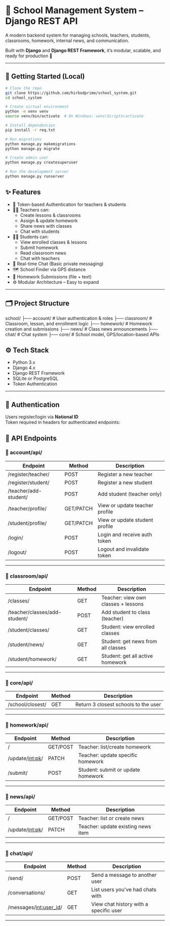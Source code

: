# 🏫 School Management System – Django REST API

A modern backend system for managing schools, teachers, students, classrooms, homework, internal news, and communication.

Built with **Django** and **Django REST Framework**, it’s modular, scalable, and ready for production 🚀

---
## 🚀 Getting Started (Local)

```bash
# Clone the repo
git clone https://github.com/hirbodprime/school_system.git
cd school_system

# Create virtual environment
python -m venv venv
source venv/bin/activate  # On Windows: venv\Scripts\activate

# Install dependencies
pip install -r req.txt

# Run migrations
python manage.py makemigrations
python manage.py migrate

# Create admin user
python manage.py createsuperuser

# Run the development server
python manage.py runserver

```

## ✨ Features

- 🔐 Token-based Authentication for teachers & students  
- 🧑‍🏫 Teachers can:  
  - Create lessons & classrooms  
  - Assign & update homework  
  - Share news with classes  
  - Chat with students  
- 👩‍🎓 Students can:  
  - View enrolled classes & lessons  
  - Submit homework  
  - Read classroom news  
  - Chat with teachers  
- 💬 Real-time Chat (Basic private messaging)  
- 🗺️ School Finder via GPS distance  
- 📁 Homework Submissions (file + text)  
- ⚙️ Modular Architecture – Easy to expand  

---

## 🗂️ Project Structure

school/
├── account/ # User authentication & roles
├── classroom/ # Classroom, lesson, and enrollment logic
├── homework/ # Homework creation and submissions
├── news/ # Class news announcements
├── chat/ # Chat system
├── core/ # School model, GPS/location-based APIs


## ⚙️ Tech Stack

- Python 3.x  
- Django 4.x  
- Django REST Framework  
- SQLite or PostgreSQL  
- Token Authentication  

---

## 🔑 Authentication

Users register/login via **National ID**  
Token required in headers for authenticated endpoints:


## 📌 API Endpoints

### 👤 account/api/

| Endpoint                  | Method     | Description                        |
|--------------------------|------------|------------------------------------|
| /register/teacher/       | POST       | Register a new teacher             |
| /register/student/       | POST       | Register a new student             |
| /teacher/add-student/    | POST       | Add student (teacher only)         |
| /teacher/profile/        | GET/PATCH  | View or update teacher profile     |
| /student/profile/        | GET/PATCH  | View or update student profile     |
| /login/                  | POST       | Login and receive auth token       |
| /logout/                 | POST       | Logout and invalidate token        |

---

### 🏫 classroom/api/

| Endpoint                        | Method     | Description                             |
|---------------------------------|------------|-----------------------------------------|
| /classes/                       | GET        | Teacher: view own classes + lessons     |
| /teacher/classes/add-student/   | POST       | Add student to class (teacher)          |
| /student/classes/               | GET        | Student: view enrolled classes          |
| /student/news/                  | GET        | Student: get news from all classes      |
| /student/homework/              | GET        | Student: get all active homework        |

---

### 📍 core/api/

| Endpoint            | Method     | Description                             |
|---------------------|------------|-----------------------------------------|
| /school/closest/    | GET        | Return 3 closest schools to the user    |

---

### 📘 homework/api/

| Endpoint               | Method     | Description                             |
|------------------------|------------|-----------------------------------------|
| /                      | GET/POST   | Teacher: list/create homework           |
| /update/<int:pk>/      | PATCH      | Teacher: update specific homework       |
| /submit/               | POST       | Student: submit or update homework      |

---

### 📰 news/api/

| Endpoint            | Method     | Description                             |
|---------------------|------------|-----------------------------------------|
| /                   | GET/POST   | Teacher: list or create news            |
| /update/<int:pk>/   | PATCH      | Teacher: update existing news item      |

---

### 💬 chat/api/

| Endpoint                 | Method     | Description                             |
|--------------------------|------------|-----------------------------------------|
| /send/                   | POST       | Send a message to another user          |
| /conversations/          | GET        | List users you've had chats with        |
| /messages/<int:user_id>/ | GET        | View chat history with a specific user  |

---

